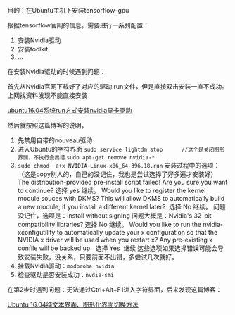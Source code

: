 目的：在Ubuntu主机下安装tensorflow-gpu

根据tensorflow官网的信息，需要进行一系列配置：

1. 安装Nvidia驱动
1. 安装toolkit
1. ...

在安装Nvidia驱动的时候遇到问题：

首先从Nvidia官网下载好了对应的驱动.run文件，但是直接双击安装一直不成功。
上网找资料发现不能直接安装

[ubuntu16.04系统run方式安装nvidia显卡驱动](https://blog.csdn.net/xunan003/article/details/81665835)

然后就按照这篇博客的说明，

1. 先禁用自带的nouveau驱动
2. 进入Ubuntu的字符界面 
    `sudo service lightdm stop      //这个是关闭图形界面，不执行会出错`
    `sudo apt-get remove nvidia-*  `
3. `sudo chmod  a+x NVIDIA-Linux-x86_64-396.18.run`
    安装过程中的选项：（这是copy别人的，自己的没记住，我也是尝试选择了好多遍才安装好）
    The distribution-provided pre-install script failed! Are you sure you want to continue? 选择 yes 继续。
    Would you like to register the kernel module souces with DKMS? This will allow DKMS to automatically build a new module, if you install a different kernel later?  选择 No 继续。
    问题没记住，选项是：install without signing
    问题大概是：Nvidia's 32-bit compatibility libraries? 选择 No 继续。
    Would you like to run the nvidia-xconfigutility to automatically update your x configuration so that the NVIDIA x driver will be used when you restart x? Any pre-existing x confile will be backed up.  选择 Yes  继续
    这些选项如果选择错误可能会导致安装失败，没关系，只要前面不出错，多尝试几次就好。
4. 挂载Nvidia驱动：`modprobe nvidia`
5. 检查驱动是否安装成功：`nvdia-smi`

在第2步时遇到问题：无法通过Ctrl+Alt+F1进入字符界面，后来发现这篇博客：

[Ubuntu 16.04纯文本界面、图形化界面切换方法](https://blog.csdn.net/davidhopper/article/details/79288573)
